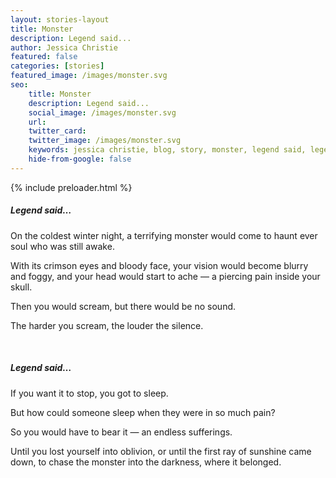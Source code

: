 ```yaml
---
layout: stories-layout
title: Monster
description: Legend said...
author: Jessica Christie
featured: false
categories: [stories]
featured_image: /images/monster.svg
seo:
    title: Monster
    description: Legend said...
    social_image: /images/monster.svg
    url:
    twitter_card:
    twitter_image: /images/monster.svg
    keywords: jessica christie, blog, story, monster, legend said, legend, winter, night, soul, terrify, awake, crimson eyes, piercing pain, scream, silence, sleep, endless suffering, first ray of sunshine, darkness
    hide-from-google: false
---
```


{% include preloader.html %}

##### Legend said…

On the coldest winter night, a terrifying monster would come to haunt ever soul who was still awake.

With its crimson eyes and bloody face, your vision would become blurry and foggy, and your head would start to ache ― a piercing pain inside your skull.

Then you would scream, but there would be no sound.

The harder you scream, the louder the silence.

&nbsp;

##### Legend said…

If you want it to stop, you got to sleep.

But how could someone sleep when they were in so much pain?

So you would have to bear it ― an endless sufferings.

Until you lost yourself into oblivion, or until the first ray of sunshine came down, to chase the monster into the darkness, where it belonged.

&nbsp;

&nbsp;

&nbsp;